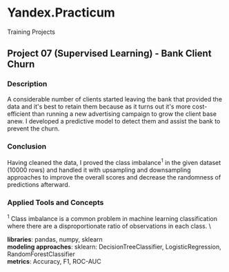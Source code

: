 # Yandex.Practicum
Training Projects

## Project 07 (Supervised Learning) - Bank Client Churn


### Description
A considerable number of clients started leaving the bank that provided the data and it's best to retain them because as it turns out it's more cost-efficient than running a new advertising campaign to grow the client base anew. I developed a predictive model to detect them and assist the bank to prevent the churn.

### Conclusion
Having cleaned the data, I proved the class imbalance<sup>1</sup> in the given dataset (10000 rows) and handled it with upsampling and downsampling approaches to improve the overall scores and decrease the randomness of predictions afterward.

### Applied Tools and Concepts
<sup>1</sup> Class imbalance is a common problem in machine learning classification where there are a disproportionate ratio of observations in each class. \

**libraries**: pandas, numpy, sklearn \
**modeling approaches**: sklearn: DecisionTreeClassifier, LogisticRegression, RandomForestClassifier \
**metrics**: Accuracy, F1, ROC-AUC
